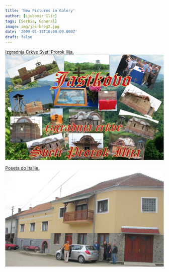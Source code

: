```yaml
---
title: 'New Pictures in Galery'
author: [Ljubomir Ilic]
tags: [Serbia, General]
image: img/jas-breg2.jpg
date: '2009-01-13T10:00:00.000Z'
draft: false
---
```


[Izgradnja Crkve Sveti Prorok Ilija.](https://photos.google.com/u/1/share/AF1QipPHjYMkoAjxjGim-7LVuYpy7xYq1lHJkAwEe4e-us0f2Gt9fLfZeaSYlOWYupGmYQ?key=WHRldnpqUkN6OS1MWXFhYzJNa2JXTUdvS05RRmR3)
[![img](img/new-folder-thumb.jpg)](https://photos.google.com/u/1/share/AF1QipPHjYMkoAjxjGim-7LVuYpy7xYq1lHJkAwEe4e-us0f2Gt9fLfZeaSYlOWYupGmYQ?key=WHRldnpqUkN6OS1MWXFhYzJNa2JXTUdvS05RRmR3)

[Poseta do Italije.](https://photos.google.com/u/1/share/AF1QipOo2GBww2DDkDMoynMNUaB2SIvZVk9QoZ36rfBJwG92eOLEcT-AIc0BgXg6x0OaNg?key=T2Nta2lUeHdOX1htWWU1OTVvSFhGelBRRFdLTFF3)
[![img](img/jas-breg2.jpg)](https://photos.google.com/u/1/share/AF1QipOo2GBww2DDkDMoynMNUaB2SIvZVk9QoZ36rfBJwG92eOLEcT-AIc0BgXg6x0OaNg?key=T2Nta2lUeHdOX1htWWU1OTVvSFhGelBRRFdLTFF3)

